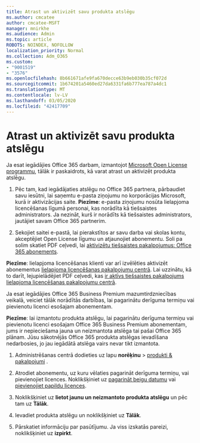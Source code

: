 ```yaml
---
title: Atrast un aktivizēt savu produkta atslēgu
ms.author: cmcatee
author: cmcatee-MSFT
manager: mnirkhe
ms.audience: Admin
ms.topic: article
ROBOTS: NOINDEX, NOFOLLOW
localization_priority: Normal
ms.collection: Adm_O365
ms.custom:
- "9001519"
- "3576"
ms.openlocfilehash: 8b661671afe9fa670decce63b9eb030b35cf072d
ms.sourcegitcommit: 1b674201a5460ed27da6331fa6b777ea787a4dc1
ms.translationtype: MT
ms.contentlocale: lv-LV
ms.lasthandoff: 03/05/2020
ms.locfileid: "42417709"
---
```

# <a name="find-and-activate-my-product-key"></a>Atrast un aktivizēt savu produkta atslēgu

Ja esat iegādājies Office 365 darbam, izmantojot [Microsoft Open License programmu](https://go.microsoft.com/fwlink/p/?LinkID=613298), tālāk ir paskaidrots, kā varat atrast un aktivizēt produkta atslēgu.

1. Pēc tam, kad iegādājaties atslēgu no Office 365 partnera, pārbaudiet savu iesūtni, lai saņemtu e-pasta ziņojumu no korporācijas Microsoft, kurā ir aktivizācijas saite.  **Piezīme**: e-pasta ziņojumu nosūta lielapjoma licencēšanas līgumā personai, kas norādīta kā tiešsaistes administrators.  Ja nezināt, kurš ir norādīts kā tiešsaistes administrators, jautājiet savam Office 365 partnerim.

2. Sekojiet saitei e-pastā, lai pierakstītos ar savu darba vai skolas kontu, akceptējiet Open License līgumu un atjaunojiet abonementu.  Soli pa solim skatiet PDF ceļvedi, lai [aktivizētu tiešsaistes pakalpojumus: Office 365 abonements](https://go.microsoft.com/fwlink/p/?LinkId=618100). 

**Piezīme**: lielapjoma licencēšanas klienti var arī izvēlēties aktivizēt abonementus [lielapjoma licencēšanas pakalpojumu centrā](https://go.microsoft.com/fwlink/p/?LinkID=282016).  Lai uzzinātu, kā to darīt, lejupielādējiet PDF ceļvedi, kas [ir aktīvs tiešsaistes pakalpojums lielapjoma licencēšanas pakalpojumu centrā](https://go.microsoft.com/fwlink/p/?LinkId=618096).

Ja esat iegādājies Office 365 Business Premium mazumtirdzniecības veikalā, veiciet tālāk norādītās darbības, lai pagarinātu derīguma termiņu vai pievienotu licenci esošajam abonementam.

**Piezīme**: lai izmantotu produkta atslēgu, lai pagarinātu derīguma termiņu vai pievienotu licenci esošajam Office 365 Business Premium abonementam, jums ir nepieciešama jauna un neizmantota atslēga tai pašai Office 365 plānam.  Jūsu sākotnējās Office 365 produkta atslēgas ievadīšana nedarbosies, jo jau iegādātā atslēga vairs nevar tikt izmantota.

1. Administrēšanas centrā dodieties uz lapu **norēķinu** > [produkti & pakalpojumi](https://go.microsoft.com/fwlink/p/?linkid=842054) .

2. Atrodiet abonementu, uz kuru vēlaties pagarināt derīguma termiņu, vai pievienojiet licences.  Noklikšķiniet uz [pagarināt beigu datumu](https://go.microsoft.com/fwlink/p/?linkid=842054) vai [pievienojiet papildu licences](https://go.microsoft.com/fwlink/p/?linkid=842054).

3. Noklikšķiniet uz **lietot jaunu un neizmantoto produkta atslēgu** un pēc tam uz **Tālāk**.

4. Ievadiet produkta atslēgu un noklikšķiniet uz **Tālāk**.

5. Pārskatiet informāciju par pasūtījumu.  Ja viss izskatās pareizi, noklikšķiniet uz **izpirkt**.